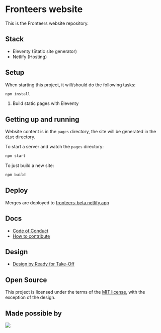 # Fronteers website

This is the Fronteers website repository.

## Stack

- Eleventy (Static site generator)
- Netlify (Hosting)

## Setup

When starting this project, it will/should do the following tasks:

```bash
npm install
```

1. Build static pages with Eleventy

## Getting up and running

Website content is in the `pages` directory, the site will be generated in the `dist` directory.

To start a server and watch the `pages` directory:

```bash
npm start
```

To just build a new site:

```bash
npm build
```

## Deploy

Merges are deployed to [fronteers-beta.netlify.app](https://fronteers-beta.netlify.app/)

## Docs

- [Code of Conduct](docs/code-of-conduct.md)
- [How to contribute](docs/contribute.md)

## Design

- [Design by Ready for Take-Off](https://xd.adobe.com/view/bd533314-bf05-4cbe-b634-499f8f25dbbc-e800/)

## Open Source

This project is licensed under the terms of the [MIT license](LICENSE), with the exception of the design.

## Made possible by

<a href="https://www.netlify.com">
  <img src="https://www.netlify.com/img/global/badges/netlify-dark.svg"/>
</a>
